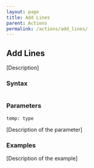 ```yaml
---
layout: page
title: Add Lines
parent: Actions
permalink: /actions/add_lines/
---
```


## Add Lines

[Description]

### Syntax

```js

```

### Parameters

`temp: type`

[Description of the parameter]

### Examples

[Description of the example]

```js

```

